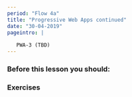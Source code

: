 ```yaml
---
period: "Flow 4a"
title: "Progressive Web Apps continued"
date: "30-04-2019"
pageintro: | 
   
   PWA-3 (TBD)
---
```


### Before this lesson you should:
<!--readings_begin-->

<!--readings_end-->

### Exercises
<!--exercises_begin-->

<!--exercises_end-->